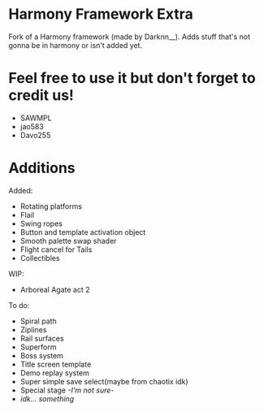 # Harmony Framework Extra

Fork of a Harmony framework (made by Darknn__).
Adds stuff that's not gonna be in harmony or isn't added yet.

# Feel free to use it but don't forget to credit us! 
- SAWMPL
- jao583
- Davo255
# Additions

Added:
- Rotating platforms
- Flail
- Swing ropes
- Button and template activation object
- Smooth palette swap shader
- Flight cancel for Tails
- Collectibles 

WIP:
- Arboreal Agate act 2

To do:
- Spiral path
- Ziplines
- Rail surfaces
- Superform
- Boss system
- Title screen template
- Demo replay system
- Super simple save select(maybe from chaotix idk)
- Special stage *-I'm not sure-*
- *idk... something*
